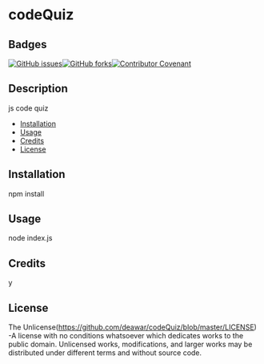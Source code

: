 # codeQuiz 
 ## Badges  
[![GitHub issues](https://img.shields.io/github/issues/deawar/codeQuiz?style=plastic)](undefined/network)[![GitHub forks](https://img.shields.io/github/forks/deawar/codeQuiz?style=plastic)](undefined/network)[![Contributor Covenant](https://img.shields.io/badge/Contributor%20Covenant-v2.0%20adopted-ff69b4.svg?style=plastic)](code_of_conduct.md) 
## Description  
  js code quiz  
* [Installation](#installation)  
* [Usage](#usage)  
* [Credits](#credits)  
* [License](#license)  
  
## Installation  
npm install 
## Usage  
node index.js  
## Credits  
y 
 ## License  
The Unlicense(https://github.com/deawar/codeQuiz/blob/master/LICENSE) -A license with no conditions whatsoever which dedicates works to the public domain. Unlicensed works, modifications, and larger works may be distributed under different terms and without source code.  
